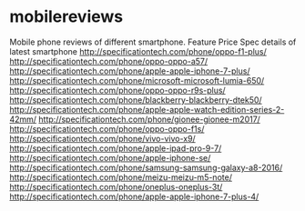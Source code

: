 # mobilereviews
Mobile phone reviews of different smartphone. Feature Price Spec details of latest smartphone http://specificationtech.com/phone/oppo-f1-plus/ http://specificationtech.com/phone/oppo-oppo-a57/ http://specificationtech.com/phone/apple-apple-iphone-7-plus/ http://specificationtech.com/phone/microsoft-microsoft-lumia-650/ http://specificationtech.com/phone/oppo-oppo-r9s-plus/ http://specificationtech.com/phone/blackberry-blackberry-dtek50/ http://specificationtech.com/phone/apple-apple-watch-edition-series-2-42mm/ http://specificationtech.com/phone/gionee-gionee-m2017/ http://specificationtech.com/phone/oppo-oppo-f1s/ http://specificationtech.com/phone/vivo-vivo-x9/ http://specificationtech.com/phone/apple-ipad-pro-9-7/ http://specificationtech.com/phone/apple-iphone-se/ http://specificationtech.com/phone/samsung-samsung-galaxy-a8-2016/ http://specificationtech.com/phone/meizu-meizu-m5-note/ http://specificationtech.com/phone/oneplus-oneplus-3t/ http://specificationtech.com/phone/apple-apple-iphone-7-plus-4/
